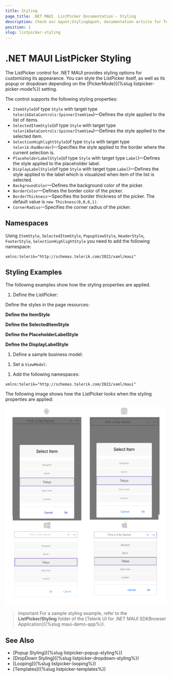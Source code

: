 ```yaml
---
title: Styling
page_title: .NET MAUI  ListPicker Documentation - Styling
description: Check our &quot;Styling&quot; documentation article for Telerik ListPicker for .NET MAUI.
position: 1
slug: listpicker-styling
---
```


# .NET MAUI ListPicker Styling

The ListPicker control for .NET MAUI provides styling options for customizing its appearance. You can style the ListPicker itself, as well as its popup or dropdown depending on the [PickerMode]({%slug listpicker-picker-mode%}) setting.

The control supports the following styling properties:

* `ItemStyle`(of type `Style` with target type `telerikDataControls:SpinnerItemView`)&mdash;Defines the style applied to the list of items.
* `SelectedItemStyle`(of type `Style` with target type `telerikDataControls:SpinnerItemView`)&mdash;Defines the style applied to the selected item.
* `SelectionHighlightStyle`(of type `Style` with target type `telerik:RadBorder`)&mdash;Specifies the style applied to the border where the current selection is.  
* `PlaceholderLabelStyle`(of type `Style` with target type `Label`)&mdash;Defines the style applied to the placeholder label.
* `DisplayLabelStyle`(of type `Style` with target type `Label`)&mdash;Defines the style applied to the label which is visualized when item of the list is selected.
* `BackgroundColor`&mdash;Defines the background color of the picker.
* `BorderColor`&mdash;Defines the border color of the picker.
* `BorderThickness`&mdash;Specifies the border thickness of the picker. The default value is `new Thickness(0,0,0,1)`.
* `CornerRadius`&mdash;Specifies the corner radius of the picker.

## Namespaces

Using `ItemStyle`, `SelectedItemStyle`, `PopupViewStyle`, `HeaderStyle`, `FooterStyle`, `SelectionHighlightStyle` you need to add the following namespace:

```XAML
xmlns:telerik="http://schemas.telerik.com/2022/xaml/maui"
```

## Styling Examples

The following examples show how the styling properties are applied.

1. Define the ListPicker:

<snippet id='listpicker-features-styling' />

Define the styles in the page resources:

**Define the ItemStyle**

<snippet id='listpicker-features-itemstyle' />

**Define the SelectedItemStyle**

<snippet id='listpicker-features-selecteditemstyle' />

**Define the PlaceholderLabelStyle**

<snippet id='listpicker-style-placeholder-label-style' />

**Define the DisplayLabelStyle**

<snippet id='listpicker-style-display-label-style' />

1. Define a sample business model:

 <snippet id='listpicker-features-businessmodel' />

1. Set a `ViewModel`:

 <snippet id='listpicker-features-viewmodel' />

1. Add the following namespaces:

 ```XAML
xmlns:telerik="http://schemas.telerik.com/2022/xaml/maui"
 ```

The following image shows how the ListPicker looks when the styling properties are applied:

![ListPicker Styling](../images/listpicker_styling.png)

>important For a sample styling example, refer to the **ListPicker/Styling** folder of the [Telerik UI for .NET MAUI SDKBrowser Application]({%slug maui-demo-app%}).

## See Also

- [Popup Styling]({%slug listpicker-popup-styling%})
- [DropDown Styling]({%slug listpicker-dropdown-styling%})
- [Looping]({%slug listpicker-looping%})
- [Templates]({%slug listpicker-templates%})
